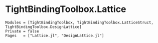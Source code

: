 # TightBindingToolbox.Lattice

```@autodocs
Modules = [TightBindingToolbox, TightBindingToolbox.LatticeStruct, TightBindingToolbox.DesignLattice]
Private = false
Pages   = ["Lattice.jl", "DesignLattice.jl"]
```